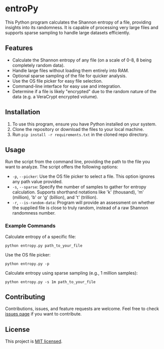 # entroPy

This Python program calculates the Shannon entropy of a file, providing insights into its randomness. It is capable of processing very large files and supports sparse sampling to handle large datasets efficiently.

## Features
- Calculate the Shannon entropy of any file (on a scale of 0-8, 8 being completely random data).
- Handle large files without loading them entirely into RAM.
- Optional sparse sampling of the file for quicker analysis.
- Use the OS file picker for easy file selection.
- Command-line interface for easy use and integration.
- Determine if a file is likely "encrypted" due to the random nature of the data (e.g. a VeraCrypt encrypted volume).

## Installation

1. To use this program, ensure you have Python installed on your system. 
2. Clone the repository or download the files to your local machine.
3. Run ```pip install -r requirements.txt``` in the cloned repo directory.

## Usage

Run the script from the command line, providing the path to the file you want to analyze. The script offers the following options:

- `-p`, `--picker`: Use the OS file picker to select a file. This option ignores any path value provided.
- `-s`, `--sparse`: Specify the number of samples to gather for entropy calculation. Supports shorthand notations like 'k' (thousand), 'm' (million), 'b' or 'g' (billion), and 't' (trillion).
- `-r`, `--is-random-data`: Program will provide an assessment on whether the supplied file is close to truly random, instead of a raw Shannon randomness number.

### Example Commands

Calculate entropy of a specific file:

```
python entropy.py path_to_your_file
```

Use the OS file picker:
```
python entropy.py -p
```

Calculate entropy using sparse sampling (e.g., 1 million samples):

```
python entropy.py -s 1m path_to_your_file
```

## Contributing

Contributions, issues, and feature requests are welcome. Feel free to check [issues page](#) if you want to contribute.

## License

This project is [MIT licensed](LICENSE).

